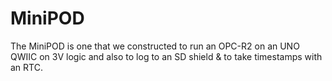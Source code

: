 # MiniPOD
The MiniPOD is one that we constructed to run an OPC-R2 on an UNO QWIIC on 3V logic and also to log to an SD shield &amp; to take timestamps with an RTC.

